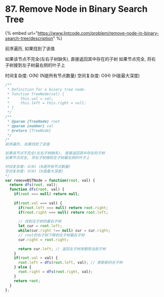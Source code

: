 # 87. Remove Node in Binary Search Tree

{% embed url="https://www.lintcode.com/problem/remove-node-in-binary-search-tree/description" %}

前序遍历, 如果找到了该值

如果该节点不完全\(左右子树缺失\), 直接返回其中存在的子树 如果节点完全, 将右子树接到左子树最右侧的叶子上

时间复杂度: O\(N\) \(N是所有节点数量\) 空间复杂度: O\(H\) \(H是最大深度\)

```javascript
/**
 * Definition for a binary tree node.
 * function TreeNode(val) {
 *     this.val = val;
 *     this.left = this.right = null;
 * }
 */
/**
 * @param {TreeNode} root
 * @param {number} val
 * @return {TreeNode}
 */
/*
前序遍历, 如果找到了该值

如果该节点不完全(左右子树缺失), 直接返回其中存在的子树
如果节点完全, 将右子树接到左子树最右侧的叶子上

时间复杂度: O(N) (N是所有节点数量)
空间复杂度: O(H) (H是最大深度)
*/
var removeBSTNode = function(root, val) {
  return dfs(root, val);
  function dfs(root, val) {
    if(root === null) return null;
    
    if(root.val === val) {
      if(root.left === null) return root.right;
      if(root.right === null) return root.left;
      
      // 找到左子树的最右子树
      let cur = root.left;
      while(cur.right !== null) cur = cur.right;
      // root的右子树下移到左子树最右子树
      cur.right = root.right;
      
      return cur.left; // 返回左子树来删除当前子树
    }
    if(root.val > val) {
      root.left = dfs(root.left, val); // 更新新的左子树
    } else {
      root.right = dfs(root.right, val);
    }
    return root;
  }
};
```

